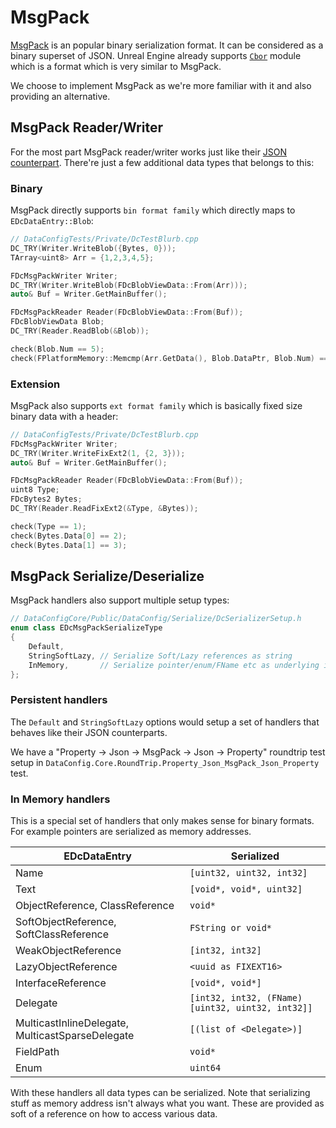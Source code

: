 # MsgPack

[MsgPack][1] is an popular binary serialization format. It can be considered as a binary superset of JSON. Unreal Engine already supports [`Cbor`][2] module which is a format which is very similar to MsgPack.

We choose to implement MsgPack as we're more familiar with it and also providing an alternative.

## MsgPack Reader/Writer

For the most part MsgPack reader/writer works just like their [JSON counterpart](./Json.md). There're just a few additional data types that belongs to this:

### Binary

MsgPack directly supports `bin format family` which directly maps to `EDcDataEntry::Blob`:

```c++
// DataConfigTests/Private/DcTestBlurb.cpp
DC_TRY(Writer.WriteBlob({Bytes, 0}));
TArray<uint8> Arr = {1,2,3,4,5};

FDcMsgPackWriter Writer;
DC_TRY(Writer.WriteBlob(FDcBlobViewData::From(Arr)));
auto& Buf = Writer.GetMainBuffer();

FDcMsgPackReader Reader(FDcBlobViewData::From(Buf));
FDcBlobViewData Blob;
DC_TRY(Reader.ReadBlob(&Blob));

check(Blob.Num == 5);
check(FPlatformMemory::Memcmp(Arr.GetData(), Blob.DataPtr, Blob.Num) == 0);
```

### Extension

MsgPack also supports `ext format family` which is basically fixed size binary data with a header:

```c++
// DataConfigTests/Private/DcTestBlurb.cpp
FDcMsgPackWriter Writer;
DC_TRY(Writer.WriteFixExt2(1, {2, 3}));
auto& Buf = Writer.GetMainBuffer();

FDcMsgPackReader Reader(FDcBlobViewData::From(Buf));
uint8 Type;
FDcBytes2 Bytes;
DC_TRY(Reader.ReadFixExt2(&Type, &Bytes));

check(Type == 1);
check(Bytes.Data[0] == 2);
check(Bytes.Data[1] == 3);
```

## MsgPack Serialize/Deserialize

MsgPack handlers also support multiple setup types:

```c++
// DataConfigCore/Public/DataConfig/Serialize/DcSerializerSetup.h
enum class EDcMsgPackSerializeType
{
    Default,
    StringSoftLazy, // Serialize Soft/Lazy references as string
    InMemory,       // Serialize pointer/enum/FName etc as underlying integer values
};
```

### Persistent handlers 

The `Default` and `StringSoftLazy` options would setup a set of handlers that behaves
like their JSON counterparts. 

We have a "Property -> Json -> MsgPack -> Json -> Property" roundtrip test setup in `DataConfig.Core.RoundTrip.Property_Json_MsgPack_Json_Property` test.

### In Memory handlers

This is a special set of handlers that only makes sense for binary formats. For example pointers are serialized as memory addresses.

| EDcDataEntry        | Serialized                |
| ------------------- | ------------------------- |
| Name                | `[uint32, uint32, int32]` |
| Text                | `[void*, void*, uint32]`  |
| ObjectReference, ClassReference    | `void*`                   |
| SoftObjectReference, SoftClassReference | `FString or void*` |
| WeakObjectReference | `[int32, int32]` |
| LazyObjectReference | `<uuid as FIXEXT16>` |
| InterfaceReference | `[void*, void*]` |
| Delegate | `[int32, int32, (FName)[uint32, uint32, int32]]` |
| MulticastInlineDelegate, MulticastSparseDelegate | `[(list of <Delegate>)]` |
| FieldPath | `void*` |
| Enum | `uint64` |

With these handlers all data types can be serialized. Note that serializing stuff as memory address isn't always what you want. These are provided as soft of a reference on how to access various data.

[1]:https://msgpack.org/index.html "MsgPack"
[2]:https://docs.unrealengine.com/4.27/en-US/API/Runtime/Cbor "Cbor"
